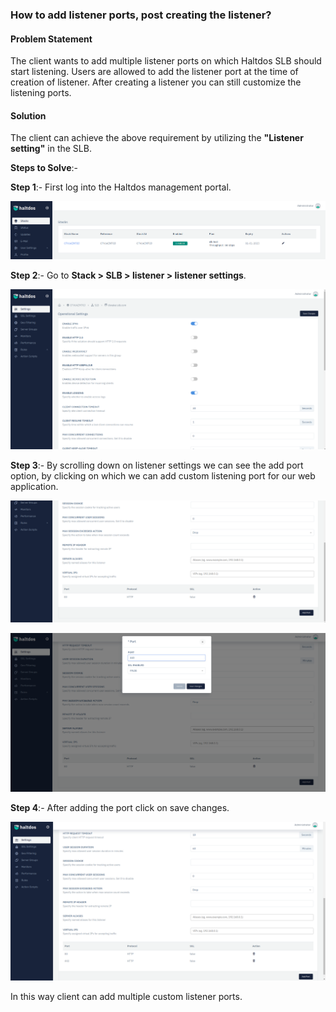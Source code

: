 ### **How to add listener ports, post creating the listener**?

#### **Problem Statement**

The client wants to add multiple listener ports on which Haltdos SLB should start listening. Users are allowed to add the listener port at the time of creation of listener. After creating a listener you can still customize the listening ports.

#### **Solution**

The client can achieve the above requirement by utilizing the **"Listener setting"** in the SLB.

**Steps to Solve**:-

**Step 1**:- First log into the Haltdos management portal.

![](/img/adc/kb/adc14.1.png)

**Step 2**:- Go to **Stack > SLB > listener > listener settings**.

![](/img/adc/kb/adc14.2.png)

**Step 3**:-  By scrolling down on listener settings we can see the add port option, by clicking on which we can add custom listening port for our web application.

![](/img/adc/kb/adc14.3.png)

![](/img/adc/kb/adc14.4.png)

**Step 4**:- After adding the port click on save changes.

![](/img/adc/kb/adc14.5.png)

In this way client can add multiple custom listener ports.